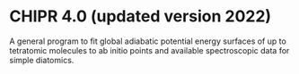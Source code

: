 # CHIPR 4.0 (updated version 2022)

A general program to fit global adiabatic potential energy surfaces of up to tetratomic molecules to ab initio points and available spectroscopic data for simple diatomics.


